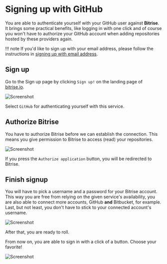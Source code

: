 # Signing up with GitHub

You are able to authenticate yourself with your GitHub user against **Bitrise**. It brings some practical benefits, like logging in with one click and of course you won't have to authorize your GitHub account when adding repositories hosted by these providers again.

!!! note If you'd like to sign up with your email address, please follow the instructions in [signing up with email address](https://github.com/OrganizationDummy/devcenter/tree/acf5f40e38b6dcf6fe62e839a4c04acb31fdebd2/signing-up/signing-up-with-email/README.md).

## Sign up

Go to the Sign up page by clicking `Sign up!` on the landing page of [bitrise.io](https://bitrise.io).

![Screenshot](https://github.com/OrganizationDummy/devcenter/tree/acf5f40e38b6dcf6fe62e839a4c04acb31fdebd2/img/signing-up/github_signup-2017.png)

Select `GitHub` for authenticating yourself with this service.

## Authorize Bitrise

You have to authorize Bitrise before we can establish the connection. This means you give permission to Bitrise to access \(read\) your repositories.

![Screenshot](https://github.com/OrganizationDummy/devcenter/tree/acf5f40e38b6dcf6fe62e839a4c04acb31fdebd2/img/signing-up/github_authorization.png)

If you press the `Authorize application` button, you will be redirected to Bitrise.

## Finish signup

You will have to pick a username and a password for your Bitrise account. This way you are free from relying on the given service's availability, you are also able to connect more accounts, GitHub **and** Bitbucket, for example. Last, but not least, you don't have to stick to your connected account's username.

![Screenshot](https://github.com/OrganizationDummy/devcenter/tree/acf5f40e38b6dcf6fe62e839a4c04acb31fdebd2/img/signing-up/signup_finish.png)

After that, you are ready to roll.

From now on, you are able to sign in with a click of a button. Choose your favorite!

![Screenshot](https://github.com/OrganizationDummy/devcenter/tree/acf5f40e38b6dcf6fe62e839a4c04acb31fdebd2/img/signing-up/signup_success.png)

